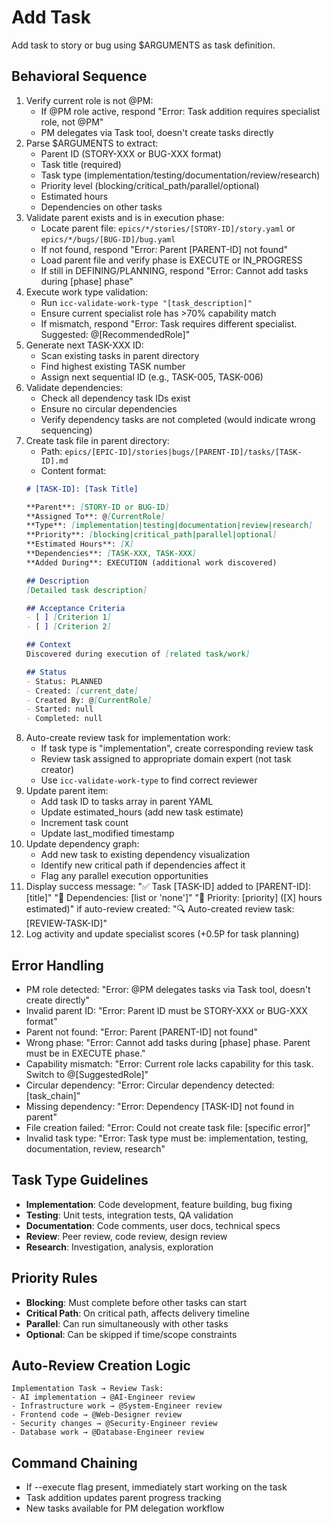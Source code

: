 # Add Task

Add task to story or bug using $ARGUMENTS as task definition.

## Behavioral Sequence
1. Verify current role is not @PM:
   - If @PM role active, respond "Error: Task addition requires specialist role, not @PM"
   - PM delegates via Task tool, doesn't create tasks directly
2. Parse $ARGUMENTS to extract:
   - Parent ID (STORY-XXX or BUG-XXX format)
   - Task title (required)
   - Task type (implementation/testing/documentation/review/research)
   - Priority level (blocking/critical_path/parallel/optional)
   - Estimated hours
   - Dependencies on other tasks
3. Validate parent exists and is in execution phase:
   - Locate parent file: `epics/*/stories/[STORY-ID]/story.yaml` or `epics/*/bugs/[BUG-ID]/bug.yaml`
   - If not found, respond "Error: Parent [PARENT-ID] not found"
   - Load parent file and verify phase is EXECUTE or IN_PROGRESS
   - If still in DEFINING/PLANNING, respond "Error: Cannot add tasks during [phase] phase"
4. Execute work type validation:
   - Run `icc-validate-work-type "[task_description]"`
   - Ensure current specialist role has >70% capability match
   - If mismatch, respond "Error: Task requires different specialist. Suggested: @[RecommendedRole]"
5. Generate next TASK-XXX ID:
   - Scan existing tasks in parent directory
   - Find highest existing TASK number
   - Assign next sequential ID (e.g., TASK-005, TASK-006)
6. Validate dependencies:
   - Check all dependency task IDs exist
   - Ensure no circular dependencies
   - Verify dependency tasks are not completed (would indicate wrong sequencing)
7. Create task file in parent directory:
   - Path: `epics/[EPIC-ID]/stories|bugs/[PARENT-ID]/tasks/[TASK-ID].md`
   - Content format:
   ```markdown
   # [TASK-ID]: [Task Title]
   
   **Parent**: [STORY-ID or BUG-ID]
   **Assigned To**: @[CurrentRole]
   **Type**: [implementation|testing|documentation|review|research]
   **Priority**: [blocking|critical_path|parallel|optional]
   **Estimated Hours**: [X]
   **Dependencies**: [TASK-XXX, TASK-XXX]
   **Added During**: EXECUTION (additional work discovered)
   
   ## Description
   [Detailed task description]
   
   ## Acceptance Criteria
   - [ ] [Criterion 1]
   - [ ] [Criterion 2]
   
   ## Context
   Discovered during execution of [related task/work]
   
   ## Status
   - Status: PLANNED
   - Created: [current_date]
   - Created By: @[CurrentRole]
   - Started: null
   - Completed: null
   ```
8. Auto-create review task for implementation work:
   - If task type is "implementation", create corresponding review task
   - Review task assigned to appropriate domain expert (not task creator)
   - Use `icc-validate-work-type` to find correct reviewer
9. Update parent item:
   - Add task ID to tasks array in parent YAML
   - Update estimated_hours (add new task estimate)
   - Increment task count
   - Update last_modified timestamp
10. Update dependency graph:
    - Add new task to existing dependency visualization
    - Identify new critical path if dependencies affect it
    - Flag any parallel execution opportunities
11. Display success message:
    "✅ Task [TASK-ID] added to [PARENT-ID]: [title]"
    "🔗 Dependencies: [list or 'none']"
    "🎯 Priority: [priority] ([X] hours estimated)"
    if auto-review created: "🔍 Auto-created review task: [REVIEW-TASK-ID]"
12. Log activity and update specialist scores (+0.5P for task planning)

## Error Handling
- PM role detected: "Error: @PM delegates tasks via Task tool, doesn't create directly"
- Invalid parent ID: "Error: Parent ID must be STORY-XXX or BUG-XXX format"
- Parent not found: "Error: Parent [PARENT-ID] not found"
- Wrong phase: "Error: Cannot add tasks during [phase] phase. Parent must be in EXECUTE phase."
- Capability mismatch: "Error: Current role lacks capability for this task. Switch to @[SuggestedRole]"
- Circular dependency: "Error: Circular dependency detected: [task_chain]"
- Missing dependency: "Error: Dependency [TASK-ID] not found in parent"
- File creation failed: "Error: Could not create task file: [specific error]"
- Invalid task type: "Error: Task type must be: implementation, testing, documentation, review, research"

## Task Type Guidelines
- **Implementation**: Code development, feature building, bug fixing
- **Testing**: Unit tests, integration tests, QA validation
- **Documentation**: Code comments, user docs, technical specs
- **Review**: Peer review, code review, design review
- **Research**: Investigation, analysis, exploration

## Priority Rules
- **Blocking**: Must complete before other tasks can start
- **Critical Path**: On critical path, affects delivery timeline
- **Parallel**: Can run simultaneously with other tasks
- **Optional**: Can be skipped if time/scope constraints

## Auto-Review Creation Logic
```
Implementation Task → Review Task:
- AI implementation → @AI-Engineer review
- Infrastructure work → @System-Engineer review
- Frontend code → @Web-Designer review
- Security changes → @Security-Engineer review
- Database work → @Database-Engineer review
```

## Command Chaining
- If --execute flag present, immediately start working on the task
- Task addition updates parent progress tracking
- New tasks available for PM delegation workflow